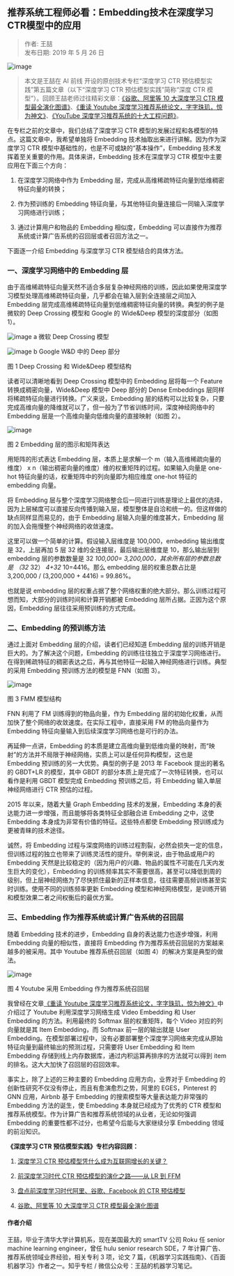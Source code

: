 ## 推荐系统工程师必看：Embedding技术在深度学习CTR模型中的应用  

> 作者: 王喆 ​  
> 发布日期: 2019 年 5 月 26 日  

![image](images/1905-tjxtgcsbkembeddingjzzsdxxctrmxzdyy-0.jpeg)

> 本文是王喆在 AI 前线 开设的原创技术专栏“深度学习 CTR 预估模型实践”第五篇文章（以下“深度学习 CTR 预估模型实践”简称“深度 CTR 模型”）。回顾王喆老师过往精彩文章：[《谷歌、阿里等 10 大深度学习 CTR 模型最全演化图谱》](https://www.infoq.cn/article/TySwhPNlckijh8Q_vdyO)、[《重读 Youtube 深度学习推荐系统论文，字字珠玑，惊为神文》](https://mp.weixin.qq.com/s?__biz=MzU1NDA4NjU2MA==&mid=2247494669&idx=2&sn=b1ca666f647373b0de4be5da388e53bc&chksm=fbea55c2cc9ddcd4f909dd2ea65102d9e0637857dac813d35f71229d0c897a435077c987418f&scene=21#wechat_redirect)、[《YouTube 深度学习推荐系统的十大工程问题》](https://mp.weixin.qq.com/s?__biz=MzU1NDA4NjU2MA==&mid=2247494791&idx=2&sn=643df72a5116807136e07a82db83b9cd&chksm=fbea5548cc9ddc5e07baffe20d23003227371c9a8f2dd515e60345a9f1775d079082bcbf2976&scene=21#wechat_redirect)。

在专栏之前的文章中，我们总结了深度学习 CTR 模型的发展过程和各模型的特点。这篇文章中，我希望单独将 Embedding 技术抽取出来进行讲解。因为作为深度学习 CTR 模型中基础性的，也是不可或缺的“基本操作”，Embedding 技术发挥着至关重要的作用。具体来讲，Embedding 技术在深度学习 CTR 模型中主要应用在下面三个方向：

1. 在深度学习网络中作为 Embedding 层，完成从高维稀疏特征向量到低维稠密特征向量的转换；

2. 作为预训练的 Embedding 特征向量，与其他特征向量连接后一同输入深度学习网络进行训练；

3. 通过计算用户和物品的 Embedding 相似度，Embedding 可以直接作为推荐系统或计算广告系统的召回层或者召回方法之一。

下面逐一介绍 Embedding 与深度学习 CTR 模型结合的具体方法。

### 一、深度学习网络中的 Embedding 层

由于高维稀疏特征向量天然不适合多层复杂神经网络的训练，因此如果使用深度学习模型处理高维稀疏特征向量，几乎都会在输入层到全连接层之间加入 Embedding 层完成高维稀疏特征向量到低维稠密特征向量的转换。典型的例子是微软的 Deep Crossing 模型和 Google 的 Wide&Deep 模型的深度部分（如图 1）。

![image](images/1905-tjxtgcsbkembeddingjzzsdxxctrmxzdyy-1.png)
a 微软 Deep Crossing 模型

![image](images/1905-tjxtgcsbkembeddingjzzsdxxctrmxzdyy-2.png)
b Google W&D 中的 Deep 部分

图 1 Deep Crossing 和 Wide&Deep 模型结构

读者可以清晰地看到 Deep Crossing 模型中的 Embedding 层将每一个 Feature 转换成稠密向量，Wide&Deep 模型中 Deep 部分的 Dense Embeddings 层同样将稀疏特征向量进行转换。广义来说，Embedding 层的结构可以比较复杂，只要完成高维向量的降维就可以了，但一般为了节省训练时间，深度神经网络中的 Embedding 层是一个高维向量向低维向量的直接映射（如图 2）。

![image](images/1905-tjxtgcsbkembeddingjzzsdxxctrmxzdyy-3.jpeg)

图 2 Embedding 层的图示和矩阵表达

用矩阵的形式表达 Embedding 层，本质上是求解一个 m（输入高维稀疏向量的维度） x n（输出稠密向量的维度）维的权重矩阵的过程。如果输入向量是 one-hot 特征向量的话，权重矩阵中的列向量即为相应维度 one-hot 特征的 embedding 向量。

将 Embedding 层与整个深度学习网络整合后一同进行训练是理论上最优的选择，因为上层梯度可以直接反向传播到输入层，模型整体是自洽和统一的。但这样做的缺点同样显而易见的，由于 Embedding 层输入向量的维度甚大，Embedding 层的加入会拖慢整个神经网络的收敛速度。

这里可以做一个简单的计算。假设输入层维度是 100,000，embedding 输出维度是 32，上层再加 5 层 32 维的全连接层，最后输出层维度是 10，那么输出层到 embedding 层的参数数量是 32 _100,000= 3,200,000，其余所有层的参数总数是 （32_ 32） _4+32_ 10=4416。那么 embedding 层的权重总数占比是 3,200,000 / \(3,200,000 + 4416\) = 99.86%。

也就是说 embedding 层的权重占据了整个网络权重的绝大部分。那么训练过程可想而知，大部分的训练时间和计算开销都被 Embedding 层所占据。正因为这个原因，Embedding 层往往采用预训练的方式完成。

### 二、Embedding 的预训练方法

通过上面对 Embedding 层的介绍，读者们已经知道 Embedding 层的训练开销是巨大的。为了解决这个问题，Embedding 的训练往往独立于深度学习网络进行。在得到稀疏特征的稠密表达之后，再与其他特征一起输入神经网络进行训练。典型的采用 Embedding 预训练方法的模型是 FNN（如图 3）。

![image](images/1905-tjxtgcsbkembeddingjzzsdxxctrmxzdyy-4.png)

图 3 FMM 模型结构

FNN 利用了 FM 训练得到的物品向量，作为 Embedding 层的初始化权重，从而加快了整个网络的收敛速度。在实际工程中，直接采用 FM 的物品向量作为 Embedding 特征向量输入到后续深度学习网络也是可行的办法。

再延伸一点讲，Embedding 的本质是建立高维向量到低维向量的映射，而“映射”的方法并不局限于神经网络，实质上可以是任何异构模型，这也是 Embedding 预训练的另一大优势。典型的例子是 2013 年 Facebook 提出的著名的 GBDT+LR 的模型，其中 GBDT 的部分本质上是完成了一次特征转换，也可以看作是利用 GBDT 模型完成 Embedding 预训练之后，将 Embedding 输入单层神经网络进行 CTR 预估的过程。

2015 年以来，随着大量 Graph Embedding 技术的发展，Embedding 本身的表达能力进一步增强，而且能够将各类特征全部融合进 Embedding 之中，这使 Embedding 本身成为非常有价值的特征。这些特点都使 Embedding 预训练成为更被青睐的技术途径。

诚然，将 Embedding 过程与深度网络的训练过程割裂，必然会损失一定的信息，但训练过程的独立也带来了训练灵活性的提升。举例来说，由于物品或用户的 Embedding 天然是比较稳定的（因为用户的兴趣、物品的属性不可能在几天内发生巨大的变化），Embedding 的训练频率其实不需要很高，甚至可以降低到周的级别，但上层神经网络为了尽快抓住最新的正样本信息，往往需要高频训练甚至实时训练。使用不同的训练频率更新 Embedding 模型和神经网络模型，是训练开销和模型效果二者之间权衡后的最优方案。

### 三、Embedding 作为推荐系统或计算广告系统的召回层

随着 Embedding 技术的进步，Embedding 自身的表达能力也逐步增强，利用 Embedding 向量的相似性，直接将 Embedding 作为推荐系统召回层的方案越来越多的被采用。其中 Youtube 推荐系统召回层（如图 4）的解决方案是典型的做法。

![image](images/1905-tjxtgcsbkembeddingjzzsdxxctrmxzdyy-5.jpeg)

图 4 Youtube 采用 Embedding 作为推荐系统召回层

我曾经在文章[《重读 Youtube 深度学习推荐系统论文，字字珠玑，惊为神文》](https://mp.weixin.qq.com/s?__biz=MzU1NDA4NjU2MA==&mid=2247494669&idx=2&sn=b1ca666f647373b0de4be5da388e53bc&chksm=fbea55c2cc9ddcd4f909dd2ea65102d9e0637857dac813d35f71229d0c897a435077c987418f&scene=27#wechat_redirect)中介绍过了 Youtube 利用深度学习网络生成 Video Embedding 和 User Embedding 的方法。利用最终的 Softmax 层的权重矩阵，每个 Video 对应的列向量就是其 Item Embedding，而 Softmax 前一层的输出就是 User Embedding。在模型部署过程中，没有必要部署整个深度学习网络来完成从原始特征向量到最终输出的预测过程，只需要将 User Embedding 和 Item Embedding 存储到线上内存数据库，通过内积运算再排序的方法就可以得到 item 的排名。这大大加快了召回层的召回效率。

事实上，除了上述的三种主要的 Embedding 应用方向，业界对于 Embedding 的创新性研究不仅没有停止，而且有愈演愈烈之势，阿里的 EGES，Pinterest 的 GNN 应用，Airbnb 基于 Embedding 的搜索模型等大量表达能力非常强的 Embedding 方法的诞生，使 Embedding 本身就已经成为了优秀的 CTR 模型和推荐系统模型。作为计算广告和推荐系统领域的从业者，无论如何强调 Embedding 的重要性都不过分，也希望今后能与大家继续分享 Embedding 领域的前沿知识。

**《深度学习 CTR 预估模型实践》专栏内容回顾：**

1. [深度学习 CTR 预估模型凭什么成为互联网增长的关键？](https://www.infoq.cn/article/3WK8*7x0avuuh3CJK6Pw)

2. [前深度学习时代 CTR 预估模型的演化之路——从 LR 到 FFM](https://www.infoq.cn/article/wEdZsdQZ2pIKjs_x3JGJ)

3. [盘点前深度学习时代阿里、谷歌、Facebook 的 CTR 预估模型](https://www.infoq.cn/article/Q8Cv-4vq6jD8974w9MxJ)

4. [谷歌、阿里等 10 大深度学习 CTR 模型最全演化图谱](https://www.infoq.cn/article/TySwhPNlckijh8Q_vdyO)

#### 作者介绍

王喆，毕业于清华大学计算机系，现在美国最大的 smartTV 公司 Roku 任 senior machine learning engineer，曾任 hulu senior research SDE，7 年计算广告、推荐系统领域业界经验，相关专利 3 项，论文 7 篇，《机器学习实践指南》、《百面机器学习》作者之一。知乎专栏 / 微信公众号：王喆的机器学习笔记。
